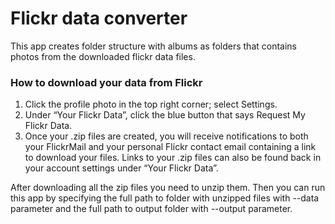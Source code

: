 # Flickr data converter

This app creates folder structure with albums as folders that contains photos from the downloaded flickr data files.

### How to download your data from Flickr
1. Click the profile photo in the top right corner; select Settings.
2. Under “Your Flickr Data”, click the blue button that says Request My Flickr Data.
3. Once your .zip files are created, you will receive notifications to both your FlickrMail and your personal Flickr contact email containing a link to download your files. Links to your .zip files can also be found back in your account settings under “Your Flickr Data”.

After downloading all the zip files you need to unzip them. Then you can run this app by specifying the full path to folder with unzipped files with --data parameter and the full path to output folder with --output parameter.
 